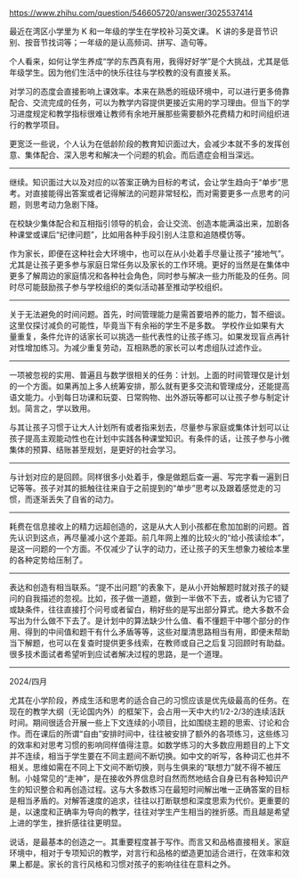https://www.zhihu.com/question/546605720/answer/3025537414

最近在湾区小学里为 K 和一年级的学生在学校补习英文课。
K 讲的多是音节识别、按音节找词等；一年级的是认高频词、拼写、造句等。

个人看来，如何让学生养成“学的东西真有用，我得好好学”是个大挑战，尤其是低年级学生。因为他们生活中的快乐往往与学校教的没有直接关系。

对学习的态度会直接影响上课效率。本来在熟悉的班级环境中，可以进行更多倚靠配合、交流完成的任务，可以为教学内容提供更接近实用的学习理由。但当下的学习进度规定和教学指标很难让教师有余地开展那些需要额外花费精力和时间组织进行的教学项目。

更宽泛一些说，个人认为在低龄阶段的教育知识面过大，会减少本就不多的发挥创意、集体配合、深入思考和解决一个问题的机会。而后遗症会相当深远。

----

继续。知识面过大以及对应的以答案正确为目标的考试，会让学生趋向于“单步”思考。对直接能得出答案或者记得解法的问题非常轻松，而对需要更多一点思考的问题，则思考动力急剧下降。

在校缺少集体配合和互相指引领导的机会，会让交流、创造本能满溢出来，加剧各种课堂或课后“纪律问题”，比如用各种手段引别人注意和追随模仿等。

作为家长，即便在这种社会大环境中，也可以在从小处着手尽量让孩子“接地气”。尤其是让孩子更多参与家庭日常任务以及家长的工作环境。更好的当然是在集体中更多了解周边的家庭情况和各种社会角色，同时参与解决一些力所能及的任务。同时尽可能鼓励孩子参与学校组织的类似活动甚至推动学校组织。

----

关于无法避免的时间问题。首先，时间管理能力是需首要培养的能力，暂不细谈。这里仅探讨减负的可能性，毕竟当下有余裕的学生不是多数。
学校作业如果有大量重复，条件允许的话家长可以挑选一些代表性的让孩子练习。如果发现盲点再针对性增加练习。为减少重复劳动，互相熟悉的家长可以考虑组队过滤作业。

----

一项被忽视的实用、普遍且与数学很相关的任务：计划。上面的时间管理仅是计划的一个方面。如果再加上多人统筹安排，那么就有更多交流和管理成分，还能提高语文能力。小到每日功课和玩耍、日常购物、出外游玩等都可以让孩子参与制定计划。简言之，学以致用。

与其让孩子习惯于让大人计划所有或者指来划去，尽量参与家庭或集体计划可以让孩子提高主观能动性也在计划中实践各种课堂知识。有条件的话，让孩子参与小微集体的预算、结账甚至规划，是更好的社会学习。

----

与计划对应的是回顾。同样很多小处着手，像是做题后查一遍、写完字看一遍到日记等等。孩子对其的抵触往往来自于之前提到的“单步”思考以及跟着感觉走的习惯，而逐渐丢失了自省的动力。

----

耗费在信息接收上的精力远超创造的，这是从大人到小孩都在愈加加剧的问题。首先认识到这点，再尽量减小这个差距。前几年网上推的比较火的“给小孩读绘本”，是这一问题的一个方面。不仅减少了认字的动力，还让孩子的天生想象力被绘本里的各种定势给压制了。

----

表达和创造有相当联系。“提不出问题”的表象下，是从小开始解题时就对孩子的疑问的自我描述的忽视。比如，孩子做一道题，做到一半做不下去，或者认为它错了或缺条件，往往直接打个问号或者留白，稍好些的是写出部分算式。绝大多数不会写出为什么做不下去了。是计划中的算法缺少什么值、看不懂题干中哪个部分的作用、得到的中间值和题干有什么矛盾等等，这些对厘清思路相当有用，即便未帮助当下解题，也可以在复查时提供更多线索，在教师或自己之后复习回顾时有助益。很多技术面试者希望听到应试者解决过程的思路，是一个道理。

----

2024/四月

尤其在小学阶段，养成生活和思考的适合自己的习惯应该是优先级最高的任务。在现在的教学大纲（无论国内外）的框架下，会占用一天中大约1/2-2/3的连续活跃时间。期间很适合开展一些上下文连续的小项目，比如围绕主题的思索、讨论和合作。而在课后的所谓“自由”安排时间中，往往被安排了额外的各项练习，这些练习的效率和对思考习惯的影响同样值得注意。如数学练习的大多数应用题目的上下文并不连续，相当于学生要在不同主题间不断切换。如中文的听写，各种词汇也并不相关。思维如需在不同上下文间不断切换，则与生俱来的“联想力”就不得不被压制。小娃常见的“走神”，是在接收外界信息时自然而然地结合自身已有各种知识产生的知识整合和再创造过程。这与大多数练习在最短时间解出唯一正确答案的目标是相当矛盾的。对解答速度的追求，往往以打断联想和深度思索为代价。更重要的是，以速度和正确率为导向的教学，往往对学生产生相当的挫折感。而且越是希望上进的学生，挫折感往往更明显。

说话，是最基本的创造之一。其重要程度甚于写作。而言又和品格直接相关。家庭环境中，相对于专项知识的教学，对言行和品格的塑造更加适合进行，在效率和效果上都是。家长的言行风格和习惯对孩子的影响往往在意料之外。
